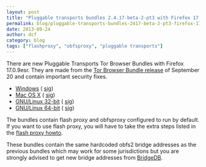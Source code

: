 ```yaml
---
layout: post
title: "Pluggable transports bundles 2.4.17-beta-2-pt3 with Firefox 17.0.9esr"
permalink: blog/pluggable-transports-bundles-2417-beta-2-pt3-firefox-1709esr
date: 2013-09-24
author: dcf
category: blog
tags: ["flashproxy", "obfsproxy", "pluggable transports"]
---
```


There are new Pluggable Transports Tor Browser Bundles with Firefox 17.0.9esr. They are made from the [Tor Browser Bundle release](https://blog.torproject.org/blog/new-tor-browser-bundles-firefox-1709esr) of September 20 and contain important security fixes.

- [Windows](https://www.torproject.org/dist/torbrowser/tor-pluggable-transports-browser-2.4.17-beta-2-pt3_en-US.exe) ( [sig](https://www.torproject.org/dist/torbrowser/tor-pluggable-transports-browser-2.4.17-beta-2-pt3_en-US.exe.asc))
- [Mac OS X](https://www.torproject.org/dist/torbrowser/osx/TorBrowser-Pluggable-Transports-2.4.17-beta-2-pt3-osx-i386-en-US.zip) ( [sig](https://www.torproject.org/dist/torbrowser/osx/TorBrowser-Pluggable-Transports-2.4.17-beta-2-pt3-osx-i386-en-US.zip.asc))
- [GNU/Linux 32-bit](https://www.torproject.org/dist/torbrowser/linux/tor-pluggable-transports-browser-gnu-linux-i686-2.4.17-beta-2-pt3-dev-en-US.tar.gz) ( [sig](https://www.torproject.org/dist/torbrowser/linux/tor-pluggable-transports-browser-gnu-linux-i686-2.4.17-beta-2-pt3-dev-en-US.tar.gz.asc))
- [GNU/Linux 64-bit](https://www.torproject.org/dist/torbrowser/linux/tor-pluggable-transports-browser-gnu-linux-x86_64-2.4.17-beta-2-pt3-dev-en-US.tar.gz) ( [sig](https://www.torproject.org/dist/torbrowser/linux/tor-pluggable-transports-browser-gnu-linux-x86_64-2.4.17-beta-2-pt3-dev-en-US.tar.gz.asc))

The bundles contain flash proxy and obfsproxy configured to run by default. If you want to use flash proxy, you will have to take the extra steps listed in the [flash proxy howto](https://trac.torproject.org/projects/tor/wiki/FlashProxyHowto).

These bundles contain the same hardcoded obfs2 bridge addresses as the previous bundles which may work for some jurisdictions but you are strongly advised to get new bridge addresses from [BridgeDB](https://bridges.torproject.org).

